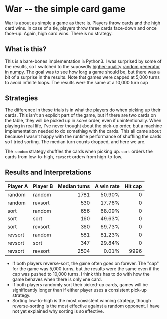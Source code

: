 # War -- the simple card game

[War](https://bicyclecards.com/how-to-play/war/) is about as simple a game as there is. Players throw cards and the high card wins. In  case of a tie, players throw three cards face-down and once face-up. Again, high card wins. There is no strategy.

## What is this?

This is a bare-bones implementation in Python3. I was surprised by some of the results, so I switched to the suposedly [higher-quality](https://numpy.org/doc/stable/reference/random/bit_generators/pcg64.html) [random generator in numpy](https://numpy.org/doc/1.19/reference/random/generator.html). The goal was to see how long a game should be, but there was a bit of a surprise in the results. Note that games were capped at 5,000 turns to avoid infinite loops. The results were the same at a 10,000 turn cap

## Strategies

The difference in these trials is in what the players do when picking up their cards. This isn't an explicit part of the game, but if there are two cards on the table, they will be picked up in _some_ order, even if unintentionally. When playing in real life, I've never thought about the pick-up order, but a machine implementation needed to do something with the cards. This all came about because I wasn't happy with the runtime performance of shuffling the cards so I tried sorting. The median turn counts dropped, and here we are.

The `random` strategy shuffles the cards when picking up. `sort` orders the cards from low-to-high, `revsort` orders from high-to-low.

## Results and Interpretations

| Player A | Player B | Median turns | A win rate | Hit cap |
| -------- | -------- | -----------: | ---------: | ------: |
| random   | random   |         1781 |     50.90% |       0 |
| random   | revsort  |          530 |     17.76% |       0 |
| sort     | random   |          656 |     68.09% |       0 |
| sort     | sort     |          160 |     49.63% |       0 |
| sort     | revsort  |          360 |     69.73% |       0 |
| revsort  | random   |          581 |     81.23% |       0 |
| revsort  | sort     |          347 |     29.84% |       0 |
| revsort  | revsort  |         2504 |      0.01% |    9996 |

* If both players reverse-sort, the game often goes on forever. The "cap" for the game was 5,000 turns, but the results were the same even if the cap was pushed to 10,000 turns. I think this has to do with how the game behaves when there is only one card.
* If both players randomly sort their picked-up cards, games will be significantly longer than if either player uses a consistent pick-up strategy.
* Sorting low-to-high is the most consistent winning strategy, though reverse-sorting is the most effective against a random opponent. I have not yet explained why sorting is so effective.
